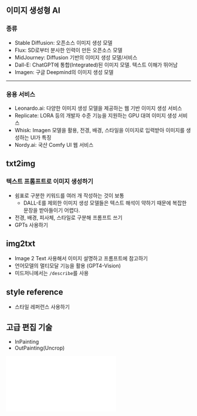 ## 이미지 생성형 AI

### 종류

- Stable Diffusion: 오픈소스 이미지 생성 모델
- Flux: SD로부터 분사한 인력이 만든 오픈소스 모델
- MidJourney: Diffusion 기반의 이미지 생성 모델/서비스
- Dall-E: ChatGPT에 통합(Integrated)된 이미지 모델. 텍스트 이해가 뛰어남
- Imagen: 구글 Deepmind의 이미지 생성 모델


***

### 응용 서비스

- Leonardo.ai: 다양한 이미지 생성 모델을 제공하는 웹 기반 이미지 생성 서비스
- Replicate: LORA 등의 개발자 수준 기능을 지원하는 GPU 대여 이미지 생성 서비스
- Whisk: Imagen 모델을 활용, 전경, 배경, 스타일을 이미지로 입력받아 이미지를 생성하는 UI가 특징
- Nordy.ai: 국산 Comfy UI 웹 서비스

## txt2img

### 텍스트 프롬프트로 이미지 생성하기

- 쉼표로 구분한 키워드를 여러 개 작성하는 것이 보통
	- DALL-E를 제외한 이미지 생성 모델들은 텍스트 해석이 약하기 때문에 복잡한 문장을 받아들이기 어렵다.
- 전경, 배경, 피사체, 스타일로 구분해 프롬프트 쓰기
- GPTs 사용하기

## img2txt

- Image 2 Text 사용해서 이미지 설명하고 프롬프트에 참고하기
- 언어모델의 멀티모달 기능을 활용 (GPT4-Vision)
- 미드저니에서는 `/describe`를 사용

## style reference

- 스타일 레퍼런스 사용하기

## 고급 편집 기술

- InPainting
- OutPainting(Uncrop)

![이미지 생성 프롬프트](modules/이미지%20생성%20프롬프트.md)
